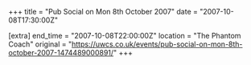 +++
title = "Pub Social on Mon 8th October 2007"
date = "2007-10-08T17:30:00Z"

[extra]
end_time = "2007-10-08T22:00:00Z"
location = "The Phantom Coach"
original = "https://uwcs.co.uk/events/pub-social-on-mon-8th-october-2007-1474489000891/"
+++




